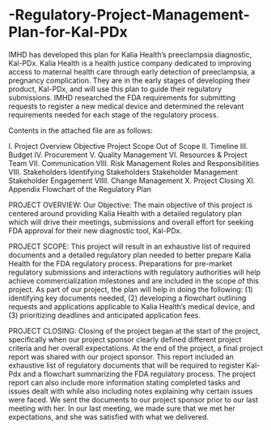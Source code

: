 # -Regulatory-Project-Management-Plan-for-Kal-PDx
IMHD has developed this plan for Kalia Health’s preeclampsia diagnostic, Kal-PDx. Kalia Health is a health justice company dedicated to improving access to maternal health care through early detection of preeclampsia, a pregnancy complication. They are in the early stages of developing their product, Kal-PDx, and will use this plan to guide their regulatory submissions. IMHD researched the FDA requirements for submitting requests to register a new medical device and determined the relevant requirements needed for each stage of the regulatory process.

Contents in the attached file are as follows:

I. Project Overview Objective Project Scope Out of Scope II. Timeline III. Budget IV. Procurement V. Quality Management VI. Resources & Project Team VII. Communication VIII. Risk Management Roles and Responsibilities VIII. Stakeholders Identifying Stakeholders Stakeholder Management Stakeholder Engagement VIIII. Change Management X. Project Closing XI. Appendix Flowchart of the Regulatory Plan

PROJECT OVERVIEW: Our Objective: The main objective of this project is centered around providing Kalia Health with a detailed regulatory plan which will drive their meetings, submissions and overall effort for seeking FDA approval for their new diagnostic tool, Kal-PDx.

PROJECT SCOPE: This project will result in an exhaustive list of required documents and a detailed regulatory plan needed to better prepare Kalia Health for the FDA regulatory process. Preparations for pre-market regulatory submissions and interactions with regulatory authorities will help achieve commercialization milestones and are included in the scope of this project. As part of our project, the plan will help in doing the following: (1) identifying key documents needed, (2) developing a flowchart outlining requests and applications applicable to Kalia Health’s medical device, and (3) prioritizing deadlines and anticipated application fees.

PROJECT CLOSING: Closing of the project began at the start of the project, specifically when our project sponsor clearly defined different project criteria and her overall expectations. At the end of the project, a final project report was shared with our project sponsor. This report included an exhaustive list of regulatory documents that will be required to register Kal-Pdx and a flowchart summarizing the FDA regulatory process. The project report can also include more information stating completed tasks and issues dealt with while also including notes explaining why certain issues were faced. We sent the documents to our project sponsor prior to our last meeting with her. In our last meeting, we made sure that we met her expectations, and she was satisfied with what we delivered.
